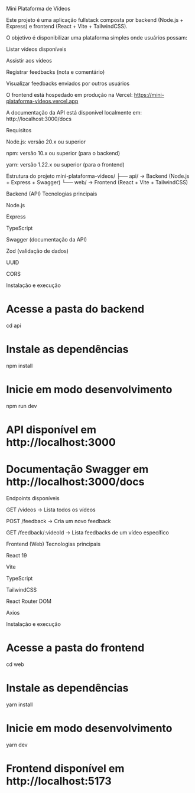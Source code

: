 Mini Plataforma de Vídeos

Este projeto é uma aplicação fullstack composta por backend (Node.js + Express) e frontend (React + Vite + TailwindCSS).

O objetivo é disponibilizar uma plataforma simples onde usuários possam:

Listar vídeos disponíveis

Assistir aos vídeos

Registrar feedbacks (nota e comentário)

Visualizar feedbacks enviados por outros usuários

O frontend está hospedado em produção na Vercel:
https://mini-plataforma-videos.vercel.app

A documentação da API está disponível localmente em:
http://localhost:3000/docs

Requisitos

Node.js: versão 20.x ou superior

npm: versão 10.x ou superior (para o backend)

yarn: versão 1.22.x ou superior (para o frontend)

Estrutura do projeto
mini-plataforma-videos/
├── api/   → Backend (Node.js + Express + Swagger)
└── web/   → Frontend (React + Vite + TailwindCSS)

Backend (API)
Tecnologias principais

Node.js

Express

TypeScript

Swagger (documentação da API)

Zod (validação de dados)

UUID

CORS

Instalação e execução
# Acesse a pasta do backend
cd api

# Instale as dependências
npm install

# Inicie em modo desenvolvimento
npm run dev

# API disponível em http://localhost:3000
# Documentação Swagger em http://localhost:3000/docs

Endpoints disponíveis

GET /videos → Lista todos os vídeos

POST /feedback → Cria um novo feedback

GET /feedback/:videoId → Lista feedbacks de um vídeo específico

Frontend (Web)
Tecnologias principais

React 19

Vite

TypeScript

TailwindCSS

React Router DOM

Axios

Instalação e execução
# Acesse a pasta do frontend
cd web

# Instale as dependências
yarn install

# Inicie em modo desenvolvimento
yarn dev

# Frontend disponível em http://localhost:5173
